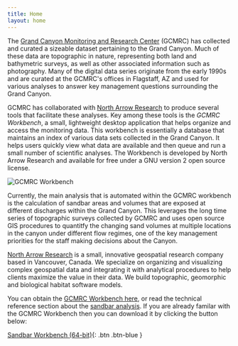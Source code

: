 ```yaml
---
title: Home
layout: home
---
```


The [Grand Canyon Monitoring and Research Center](http://www.gcmrc.gov) (GCMRC) has collected and curated a sizeable dataset pertaining to the Grand Canyon. Much of these data are topographic in nature, representing both land and bathymetric surveys, as well as other associated information such as photography. Many of the digital data series originate from the early 1990s and are curated at the GCMRC's offices in Flagstaff, AZ and used for various analyses to answer key management questions surrounding the Grand Canyon.

GCMRC has collaborated with [North Arrow Research](http://northarrowresearch.com) to produce several tools that facilitate these analyses. Key among these tools is the *GCMRC Workbench*, a small, lightweight desktop application that helps organize and access the monitoring data. This workbench is essentially a database that maintains an index of various data sets collected in the Grand Canyon. It helps users quickly view what data are available and then queue and run a small number of scientific analyses. The Workbench is developed by North Arrow Research and available for free under a GNU version 2 open source license.

![GCMRC Workbench](/images/home_page_graphic.png)

Currently, the main analysis that is automated within the GCMRC workbench is the calculation of sandbar areas and volumes that are exposed at different discharges within the Grand Canyon. This leverages the long time series of topographic surveys collected by GCMRC and uses open source GIS procedures to quantitfy the changing sand volumes at multiple locations in the canyon under different flow regimes, one of the key management priorities for the staff making decisions about the Canyon. 

[North Arrow Research](http://northarrowresearch.com) is a small, innovative geospatial research company based in Vancouver, Canada. We specialize on organizing and visualizing complex geospatial data and integrating it with analytical procedures to help clients maximize the value in their data. We build topographic, geomorphic and biological habitat software models.

You can obtain the [GCMRC Workbench here](/download), or read the technical reference section about the [sandbar analysis](/technical_reference/sandbar_analysis_intro). If you are already familar with the GCMRC Workbench then you can download it by clicking the button below:


[Sandbar Workbench (64-bit)](http://releases.northarrowresearch.com/SandbarWorkbench/setup.exe){: .btn .btn-blue }
